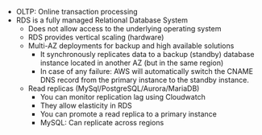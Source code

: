 - OLTP: Online transaction processing
- RDS is a fully managed Relational Database System
  - Does not allow access to the underlying operating system
  - RDS provides vertical scaling (hardware)
  - Multi-AZ deployments for backup and high available solutions
    - It synchronously replicates data to a backup (standby) database instance located in another AZ (but in the same region)
    - In case of any failure: AWS will automatically switch the CNAME DNS record from the primary instance to the standby instance.
  - Read replicas (MySql/PostgreSQL/Aurora/MariaDB)
    - You can monitor replication lag using Cloudwatch
    - They allow elasticity in RDS
    - You can promote a read replica to a primary instance
    - MySQL: Can replicate across regions
